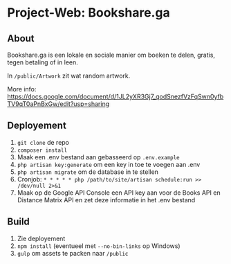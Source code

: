 # Project-Web: Bookshare.ga

## About

Bookshare.ga is een lokale en sociale manier om boeken te delen, gratis, tegen betaling of in leen.

In `/public/Artwork` zit wat random artwork.

More info: https://docs.google.com/document/d/1JL2yXR3Gj7_qodSnezfVzFqSwn0yfbTV9qT0aPnBxGw/edit?usp=sharing

## Deployement

1. `git clone` de repo
2. `composer install`
3. Maak een .env bestand aan gebasseerd op `.env.example`
4. `php artisan key:generate` om een key in toe te voegen aan .env
5. `php artisan migrate` om de database in te stellen
6. Cronjob: `* * * * * php /path/to/site/artisan schedule:run >> /dev/null 2>&1`
7. Maak op de Google API Console een API key aan voor de Books API en Distance Matrix API en zet deze informatie in het .env bestand

## Build

1. Zie deployement
2. `npm install` (eventueel met `--no-bin-links` op Windows)
3. `gulp` om assets te packen naar `/public`
